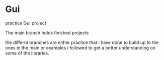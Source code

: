 # Gui
practice Gui project

The main branch holds finished projects 

the differnt branches are either pracitce that i have done to build up to the ones in the main or examples i followed to get a better understanding on some of the libraries.
